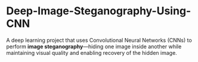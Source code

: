 # Deep-Image-Steganography-Using-CNN
A deep learning project that uses Convolutional Neural Networks (CNNs) to perform **image steganography**—hiding one image inside another while maintaining visual quality and enabling recovery of the hidden image.
